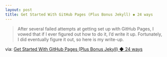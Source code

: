 ```yaml
---
layout: post
title: Get Started With GitHub Pages (Plus Bonus Jekyll) ◆ 24 ways
---
```


>After several failed attempts at getting set up with GitHub Pages, I vowed that if I ever figured out how to do it, I’d write it up. Fortunately, I did eventually figure it out, so here is my write-up.

via: [Get Started With GitHub Pages (Plus Bonus Jekyll) ◆ 24 ways](http://24ways.org/2013/get-started-with-github-pages/)

